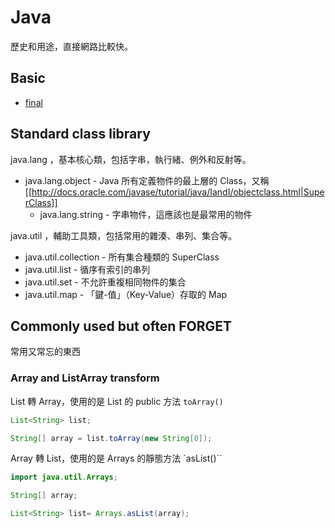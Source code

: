 Java
====

歷史和用途，直接網路比較快。

Basic
-----

* [final](final.md)

Standard class library
----------------------

java.lang ，基本核心類，包括字串，執行緒、例外和反射等。

* java.lang.object - Java 所有定義物件的最上層的 Class，又稱 [[http://docs.oracle.com/javase/tutorial/java/IandI/objectclass.html|SuperClass]]
  * java.lang.string - 字串物件，這應該也是最常用的物件

java.util ，輔助工具類，包括常用的雜湊、串列、集合等。

* java.util.collection - 所有集合種類的 SuperClass
* java.util.list - 循序有索引的串列
* java.util.set - 不允許重複相同物件的集合
* java.util.map - 「鍵-值」（Key-Value）存取的 Map

Commonly used but often FORGET
------------------------------

常用又常忘的東西

### Array and ListArray transform

List 轉 Array，使用的是 List 的 public 方法 `toArray()`

```java
List<String> list;

String[] array = list.toArray(new String[0]);
```

Array 轉 List，使用的是 Arrays 的靜態方法 `asList()``

```java
import java.util.Arrays;

String[] array;

List<String> list= Arrays.asList(array);
```
